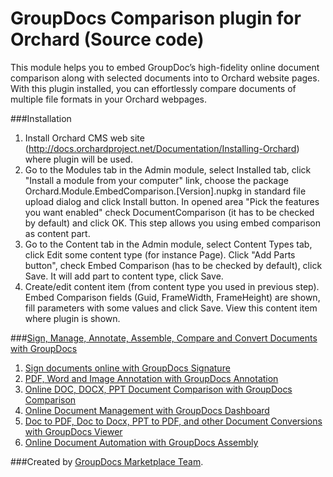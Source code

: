 GroupDocs Comparison plugin for Orchard (Source code)
===============================

This module helps you to embed GroupDoc’s high-fidelity online document comparison along with selected documents into to Orchard website pages. With this plugin installed, you can effortlessly compare documents of multiple file formats in your Orchard webpages.


###Installation
 1. Install Orchard CMS web site (http://docs.orchardproject.net/Documentation/Installing-Orchard) where plugin will be used.
 2. Go to the Modules tab in the Admin module, select Installed tab, click "Install a module from your computer" link, choose the package Orchard.Module.EmbedComparison.[Version].nupkg in standard file upload dialog and click Install button. In opened area "Pick the features you want enabled" check DocumentComparison (it has to be checked by default) and click OK. This step allows you using embed comparison as content part.
 3. Go to the Content tab in the Admin module, select Content Types tab, click Edit some content type (for instance Page). Click "Add Parts button", check Embed Comparison (has to be checked by default), click Save. It will add part to content type, click Save.
 4. Create/edit content item (from content type you used in previous step). Embed Comparison fields (Guid, FrameWidth, FrameHeight) are shown, fill parameters with some values and click Save. View this content item where plugin is shown.
  
###[Sign, Manage, Annotate, Assemble, Compare and Convert Documents with GroupDocs](http://groupdocs.com)
1. [Sign documents online with GroupDocs Signature](http://groupdocs.com/apps/signature)
2. [PDF, Word and Image Annotation with GroupDocs Annotation](http://groupdocs.com/apps/annotation)
3. [Online DOC, DOCX, PPT Document Comparison with GroupDocs Comparison](http://groupdocs.com/apps/comparison)
4. [Online Document Management with GroupDocs Dashboard](http://groupdocs.com/apps/dashboard)
5. [Doc to PDF, Doc to Docx, PPT to PDF, and other Document Conversions with GroupDocs Viewer](http://groupdocs.com/apps/viewer)
6. [Online Document Automation with GroupDocs Assembly](http://groupdocs.com/apps/assembly)

###Created by [GroupDocs Marketplace Team](http://groupdocs.com/marketplace/).
